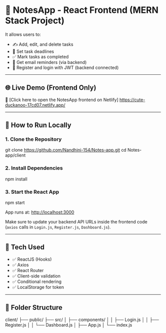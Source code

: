 # 📝 NotesApp - React Frontend (MERN Stack Project)


It allows users to:
- ✍️ Add, edit, and delete tasks
- 📅 Set task deadlines
- ✅ Mark tasks as completed
- 📧 Get email reminders (via backend)
- 🔐 Register and login with JWT (backend connected)

---

## 🌐 Live Demo (Frontend Only)

🔗 [Click here to open the NotesApp frontend on Netlify] https://cute-duckanoo-17cd07.netlify.app/


---

## 🚀 How to Run Locally

### 1. Clone the Repository

git clone https://github.com/Nandhini-154/Notes-app.git
cd Notes-app/client

### 2. Install Dependencies

npm install


### 3. Start the React App

npm start

App runs at: [http://localhost:3000](http://localhost:3000)

Make sure to update your backend API URLs inside the frontend code (`axios` calls in `Login.js`, `Register.js`, `Dashboard.js`).

---

## 🔧 Tech Used

* ✅ ReactJS (Hooks)
* ✅ Axios
* ✅ React Router
* ✅ Client-side validation
* ✅ Conditional rendering
* ✅ LocalStorage for token

---

## 📂 Folder Structure


client/
├── public/
├── src/
│   ├── components/
│   │   ├── Login.js
│   │   ├── Register.js
│   │   └── Dashboard.js
│   ├── App.js
│   └── index.js


